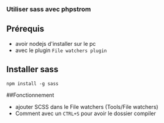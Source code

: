 ### Utiliser sass avec phpstrom

## Prérequis

- avoir nodejs d'installer sur le pc
- avec le plugin `File watchers plugin`


## Installer sass

```
npm install -g sass
```

##Fonctionnement

- ajouter SCSS dans le File watchers (Tools/File watchers)
- Comment avec un `CTRL+S` pour avoir le dossier compiler
